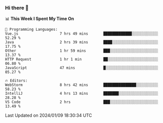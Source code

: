 ### Hi there 👋

<!--
**asdf12303116/asdf12303116** is a ✨ _special_ ✨ repository because its `README.md` (this file) appears on your GitHub profile.

Here are some ideas to get you started:

- 🔭 I’m currently working on ...
- 🌱 I’m currently learning ...
- 👯 I’m looking to collaborate on ...
- 🤔 I’m looking for help with ...
- 💬 Ask me about ...
- 📫 How to reach me: ...
- 😄 Pronouns: ...
- ⚡ Fun fact: ...
-->

<!--START_SECTION:waka-->
📊 **This Week I Spent My Time On** 

```text
💬 Programming Languages: 
Vue.js                   7 hrs 49 mins       █████████████░░░░░░░░░░░░   52.29 % 
Java                     2 hrs 39 mins       ████░░░░░░░░░░░░░░░░░░░░░   17.75 % 
Other                    1 hr 59 mins        ███░░░░░░░░░░░░░░░░░░░░░░   13.37 % 
HTTP Request             1 hr 1 min          ██░░░░░░░░░░░░░░░░░░░░░░░   06.80 % 
JavaScript               47 mins             █░░░░░░░░░░░░░░░░░░░░░░░░   05.27 % 

🔥 Editors: 
WebStorm                 8 hrs 42 mins       ███████████████░░░░░░░░░░   58.23 % 
IntelliJ                 4 hrs 13 mins       ███████░░░░░░░░░░░░░░░░░░   28.28 % 
VS Code                  2 hrs               ███░░░░░░░░░░░░░░░░░░░░░░   13.49 % 
```


 Last Updated on 2024/01/09 18:30:34 UTC
<!--END_SECTION:waka-->
